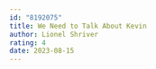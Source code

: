 ```yaml
---
id: "8192075"
title: We Need to Talk About Kevin
author: Lionel Shriver
rating: 4
date: 2023-08-15
---
```


	